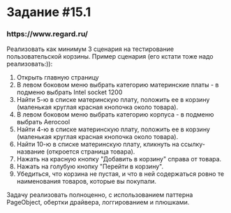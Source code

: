 <h1>Задание #15.1</h1>
<h3>https://www.regard.ru/</h3>
<p>Реализовать как минимум 3 сценария на тестирование пользовательской корзины.
Пример сценария (его кстати тоже надо реализовать:)):</p>
<ol>
<li>Открыть главную страницу</li>
<li>В левом боковом меню выбрать категорию материнские платы - в подменю выбрать Intel socket 1200</li>
<li>Найти 5-ю в списке материнскую плату, положить ее в корзину (маленькая круглая красная кнопочка около товара).</li>
<li>В левом боковом меню выбрать категорию корпуса - в подменю выбрать Aerocool</li>
<li>Найти 4-ю в списке материнскую плату, положить ее в корзину (маленькая круглая красная кнопочка около товара).</li>
<li>Найти 10-ю в списке материнскую плату, кликнуть на ссылку-название (откроется страница товара).
<li>Нажать на красную кнопку "Добавить в корзину" справа от товара.</li>
<li>Нажать на голубую кнопку "Перейти в корзину".</li>
<li>Убедиться, что корзина не пустая, и что в ней содержаться ровно те наименования товаров, которые вы покупали.</li>
</ol>
<p>Задачу реализовать полноценно, с использованием паттерна PageObject, обертки драйвера, логгированием и плюшками.</p>